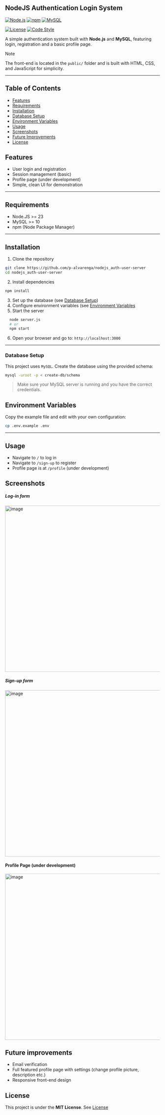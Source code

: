 ## NodeJS Authentication Login System

[![Node.js](https://img.shields.io/badge/Node.js-v23-green)](https://nodejs.org/)
[![npm](https://img.shields.io/badge/npm-vlatest-orange)](https://www.npmjs.com/)
[![MySQL](https://img.shields.io/badge/MySQL-v10-blue)](https://www.mysql.com/)

[![License](https://img.shields.io/badge/License-MIT-yellow)](LICENSE)
[![Code Style](https://img.shields.io/badge/Code%20Style-Standard-brightgreen)](https://standardjs.com/)

A simple authentication system built with **Node.js** and **MySQL**, featuring login, registration and a basic profile page. 



> [!NOTE]
> The front-end is located in the `public/` folder and is built with HTML, CSS, and JavaScript for simplicity.

---

## Table of Contents 

- [Features](#features)
- [Requirements](#requirements)
- [Installation](#installation)
- [Database Setup](#database-setup)
- [Environment Variables](#environment-variables)
- [Usage](#usage)
- [Screenshots](#screenshots)
- [Future Improvements](#future-improvements)
- [License](#license)


## Features
- User login and registration
- Session management (basic)
- Profile page (under development)
- Simple, clean UI for demonstration

--- 

## Requirements 

- Node.JS >= 23
- MySQL >= 10 
- npm (Node Package Manager) 

--- 

## Installation

1. Clone the repository
```bash
git clone https://github.com/p-alvarenga/nodejs_auth-user-server
cd nodejs_auth-user-server
```
2. Install dependencies
```bash
npm install 
```
3. Set up the database (see [Database Setup](#database-setup))
4. Configure environment variables (see [Environment Variables](#environment-variables)
5. Start the server
```bash
  node server.js
  # or
  npm start
```
6. Open your browser and go to: `http://localhost:3000`

---

### Database Setup

This project uses `MySQL`. Create the database using the provided schema: 
```bash
mysql -uroot -p < create-db/schema
```

> Make sure your MySQL server is running and you have the correct credentials.

## Environment Variables
Copy the example file and edit with your own configuration: 

```bash
cp .env.example .env
```

--- 

## Usage 
- Navigate to `/` to log in
- Navigate to `/sign-up` to register
- Profile page is at `/profile` (under development) 


## Screenshots

##### Log-in form 
<img width="542" height="auto" alt="image" src="https://github.com/user-attachments/assets/efba4a2d-d339-4c27-aea3-4ecce2dd1062" />


##### Sign-up form 
<img width="542" height="auto" alt="image" src="https://github.com/user-attachments/assets/bc8615f6-55c4-48e8-b9c7-e518ca52592d" />

#### Profile Page (under development)
<img width="542" height="auto" alt="image" src="https://github.com/user-attachments/assets/2ddee16c-ed32-438a-b3cf-ed804f1663a3" />

## Future improvements
- Email verification
- Full featured profile page with settings (change profile picture, description etc.)
- Responsive front-end design

## License 
This project is under the **MIT License**. See [License](LICENSE)

